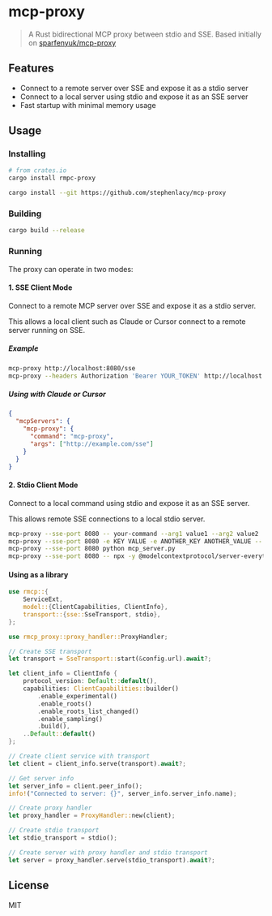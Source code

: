 # mcp-proxy
> A Rust bidirectional MCP proxy between stdio and SSE. Based initially on [sparfenyuk/mcp-proxy](https://github.com/sparfenyuk/mcp-proxy)

## Features
- Connect to a remote server over SSE and expose it as a stdio server
- Connect to a local server using stdio and expose it as an SSE server
- Fast startup with minimal memory usage

## Usage

### Installing

```bash
# from crates.io
cargo install rmpc-proxy

cargo install --git https://github.com/stephenlacy/mcp-proxy
```

### Building

```bash
cargo build --release
```

### Running

The proxy can operate in two modes:

#### 1. SSE Client Mode

Connect to a remote MCP server over SSE and expose it as a stdio server.

This allows a local client such as Claude or Cursor connect to a remote server running on SSE.

##### Example

```bash
mcp-proxy http://localhost:8080/sse
mcp-proxy --headers Authorization 'Bearer YOUR_TOKEN' http://localhost:8080/sse
```

##### Using with Claude or Cursor

```json
{
  "mcpServers": {
    "mcp-proxy": {
      "command": "mcp-proxy",
      "args": ["http://example.com/sse"]
    }
  }
}
```

#### 2. Stdio Client Mode

Connect to a local command using stdio and expose it as an SSE server.

This allows remote SSE connections to a local stdio server.

```bash
mcp-proxy --sse-port 8080 -- your-command --arg1 value1 --arg2 value2
mcp-proxy --sse-port 8080 -e KEY VALUE -e ANOTHER_KEY ANOTHER_VALUE -- your-command --arg1 value1 --arg2 value2
mcp-proxy --sse-port 8080 python mcp_server.py
mcp-proxy --sse-port 8080 -- npx -y @modelcontextprotocol/server-everything
```


#### Using as a library

```rust
use rmcp::{
    ServiceExt,
    model::{ClientCapabilities, ClientInfo},
    transport::{sse::SseTransport, stdio},
};

use rmcp_proxy::proxy_handler::ProxyHandler;

// Create SSE transport
let transport = SseTransport::start(&config.url).await?;

let client_info = ClientInfo {
    protocol_version: Default::default(),
    capabilities: ClientCapabilities::builder()
        .enable_experimental()
        .enable_roots()
        .enable_roots_list_changed()
        .enable_sampling()
        .build(),
    ..Default::default()
};

// Create client service with transport
let client = client_info.serve(transport).await?;

// Get server info
let server_info = client.peer_info();
info!("Connected to server: {}", server_info.server_info.name);

// Create proxy handler
let proxy_handler = ProxyHandler::new(client);

// Create stdio transport
let stdio_transport = stdio();

// Create server with proxy handler and stdio transport
let server = proxy_handler.serve(stdio_transport).await?;

```


## License

MIT
